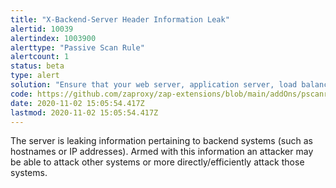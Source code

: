 ```yaml
---
title: "X-Backend-Server Header Information Leak"
alertid: 10039
alertindex: 1003900
alerttype: "Passive Scan Rule"
alertcount: 1
status: beta
type: alert
solution: "Ensure that your web server, application server, load balancer, etc. is configured to suppress X-Backend-Server headers."
code: https://github.com/zaproxy/zap-extensions/blob/main/addOns/pscanrulesBeta/src/main/java/org/zaproxy/zap/extension/pscanrulesBeta/XBackendServerInformationLeakScanRule.java
date: 2020-11-02 15:05:54.417Z
lastmod: 2020-11-02 15:05:54.417Z
---
```

The server is leaking information pertaining to backend systems (such as hostnames or IP addresses). Armed with this information an attacker may be able to attack other systems or more directly/efficiently attack those systems.
